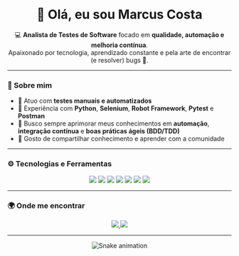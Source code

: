 <h1 align="center">👋 Olá, eu sou Marcus Costa</h1>

<p align="center">
  💻 <strong>Analista de Testes de Software</strong> focado em <strong>qualidade, automação e melhoria contínua</strong>.<br>
  Apaixonado por tecnologia, aprendizado constante e pela arte de encontrar (e resolver) bugs 🐞.
</p>

---

### 🧠 Sobre mim

- 🎯 Atuo com **testes manuais e automatizados**  
- 🧩 Experiência com **Python**, **Selenium**, **Robot Framework**, **Pytest** e **Postman**  
- 🔄 Busco sempre aprimorar meus conhecimentos em **automação**, **integração contínua** e **boas práticas ágeis (BDD/TDD)**  
- 💬 Gosto de compartilhar conhecimento e aprender com a comunidade  

---

### ⚙️ Tecnologias e Ferramentas

<p align="center">
  <img src="https://img.shields.io/badge/Python-3776AB?style=for-the-badge&logo=python&logoColor=white"/>
  <img src="https://img.shields.io/badge/Selenium-43B02A?style=for-the-badge&logo=selenium&logoColor=white"/>
  <img src="https://img.shields.io/badge/Robot_Framework-000000?style=for-the-badge&logo=robot-framework&logoColor=white"/>
  <img src="https://img.shields.io/badge/Postman-FF6C37?style=for-the-badge&logo=postman&logoColor=white"/>
  <img src="https://img.shields.io/badge/Pytest-0A9EDC?style=for-the-badge&logo=pytest&logoColor=white"/>
  <img src="https://img.shields.io/badge/GitHub-181717?style=for-the-badge&logo=github&logoColor=white"/>
  <img src="https://img.shields.io/badge/VS_Code-0078D7?style=for-the-badge&logo=visual-studio-code&logoColor=white"/>
</p>

---

### 🌍 Onde me encontrar

<p align="center">
  <a href="https://www.linkedin.com/in/marcus-costa1/">
    <img src="https://img.shields.io/badge/LinkedIn-Marcus%20Costa-blue?style=for-the-badge&logo=linkedin" />
  </a>
  <a href="mailto:mp-oliver.com">
    <img src="https://img.shields.io/badge/Email-Contact%20me-red?style=for-the-badge&logo=gmail&logoColor=white" />
  </a>
</p>

---


<div align="center">
  
  ![Snake animation](https://github.com/Marcus-Paulo/Marcus-Paulo/blob/output/github-contribution-grid-snake.svg)
  
</div>
 
